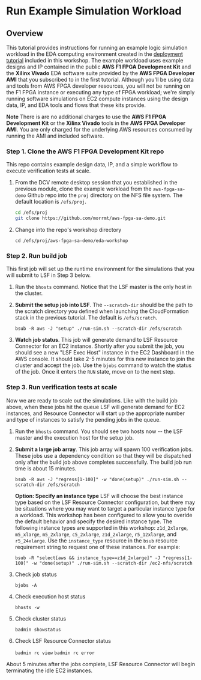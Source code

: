 # Run Example Simulation Workload

## Overview

This tutorial provides instructions for running an example logic simulation workload in the EDA computing environment created in the [deployment tutorial](deploy-simple.md) included in this workshop.  The example workload uses example designs and IP contained in the public **AWS F1 FPGA Development Kit** and the **Xilinx Vivado** EDA software suite provided by the **AWS FPGA Developer AMI** that you subscribed to in the first tutorial. Although you'll be using data and tools from AWS FPGA developer resources, you will not be running on the F1 FPGA instance or executing any type of FPGA workload; we're simply running software simulations on EC2 compute instances using the design data, IP, and EDA tools and flows that these kits provide.

**Note** There is are no additional charges to use the **AWS F1 FPGA Development Kit** or the  **Xilinx Vivado** tools in the **AWS FPGA Developer AMI**.  You are only charged for the underlying AWS resources consumed by running the AMI and included software.

### Step 1. Clone the AWS F1 FPGA Development Kit repo
This repo contains example design data, IP, and a simple workflow to execute verification tests at scale.

1. From the DCV remote desktop session that you established in the previous module, clone the example workload from the `aws-fpga-sa-demo` Github repo into the `proj` directory on the NFS file system. The default location is `/efs/proj`.

   ```bash
   cd /efs/proj
   git clone https://github.com/morrmt/aws-fpga-sa-demo.git
   ```

1. Change into the repo's workshop directory

    `cd /efs/proj/aws-fpga-sa-demo/eda-workshop`

### Step 2. Run build job

This first job will set up the runtime environment for the simulations that you will submit to LSF in Step 3 below.

1. Run the `bhosts` command. Notice that the LSF master is the only host in the cluster.
1. **Submit the setup job into LSF**. The `--scratch-dir` should be the path to the scratch directory you defined when launching the CloudFormation stack in the previous tutorial.  The default is `/efs/scratch`.

   `bsub -R aws -J "setup" ./run-sim.sh --scratch-dir /efs/scratch`

1. **Watch job status**. This job will generate demand to LSF Resource Connector for an EC2 instance.  Shortly after you submit the job, you should see a new "LSF Exec Host" instance in the EC2 Dashboard in the AWS console. It should take 2-5 minutes for this new instance to join the cluster and accept the job. Use the `bjobs` command to watch the status of the job.  Once it enters the `RUN` state, move on to the next step.

### Step 3. Run verification tests at scale

Now we are ready to scale out the simulations.  Like with the build job above, when these jobs hit the queue LSF will generate demand for EC2 instances, and Resource Connector will start up the appropriate number and type of instances to satisfy the pending jobs in the queue.

1. Run the `bhosts` command.  You should see two hosts now -- the LSF master and the execution host for the setup job.
1. **Submit a large job array**. This job array will spawn 100 verification jobs.  These jobs use a dependency condition so that they will be dispatched only after the build job above completes successfully. The build job run time is about 15 minutes.

   `bsub -R aws -J "regress[1-100]" -w "done(setup)" ./run-sim.sh --scratch-dir /efs/scratch`

   **Option: Specify an instance type**
   LSF will choose the best instance type based on the LSF Resource Connector configuration, but there may be situations where you may want to target a particular instance type for a workload. This workshop has been configured to allow you to overide the default behavior and specify the desired instance type. The following instance types are supported in this workshop: `z1d_2xlarge`, `m5_xlarge`, `m5_2xlarge`, `c5_2xlarge`, `z1d_2xlarge`, `r5_12xlarge`, and `r5_24xlarge`.  Use the `instance_type` resource in the `bsub` resource requirement string to request one of these instances. For example:

   `bsub -R "select[aws && instance_type==z1d_2xlarge]" -J "regress[1-100]" -w "done(setup)" ./run-sim.sh --scratch-dir /ec2-nfs/scratch`

1. Check job status

    `bjobs -A`

1. Check execution host status

    `bhosts -w`

1. Check cluster status

   `badmin showstatus`

1. Check LSF Resource Connector status

    `badmin rc view`
    `badmin rc error`

About 5 minutes after the jobs complete, LSF Resource Connector will begin terminating the idle EC2 instances.

